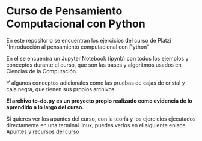 # Curso de Pensamiento Computacional con Python
En este repositorio se encuentran los ejercicios del curso de Platzi "Introducción al pensamiento computacional con Python"

En el se encuentra un Jupyter Notebook (ipynb) con todos los ejemplos y conceptos durante el curso, que son las bases y algoritmos usados en Ciencias de la Computación.

Y algunos conceptos adicionales como las pruebas de cajas de cristal y caja negra, que tienen sus propios archivos.

**El archivo to-do.py es un proyecto propio realizado como evidencia de lo aprendido a lo largo del curso.**

Si quieres ver los apuntes del curso, con la teoría y los ejercicios ejecutados directamente en una terminal linux, puedes verlos en el siguiente enlace.
[Apuntes y recursos del curso](http://https://notesandothers.notion.site/Curso-de-introducci-n-al-pensamiento-computacional-con-Python-179c37c26143412793cc752c4b3eed8e "Apuntes y recursos del curso")
